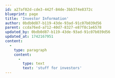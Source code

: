 ```yaml
---
id: a27af02d-cde3-442f-84de-3bb374e8372c
blueprint: page
title: 'Investor Information'
author: 0bdb0d87-b119-43de-93ad-91c07b039d56
parent: ccda76ed-a712-40d7-8327-e87f8c1e6578
updated_by: 0bdb0d87-b119-43de-93ad-91c07b039d56
updated_at: 1742167951
content:
  -
    type: paragraph
    content:
      -
        type: text
        text: 'stuff for investors'
---
```

